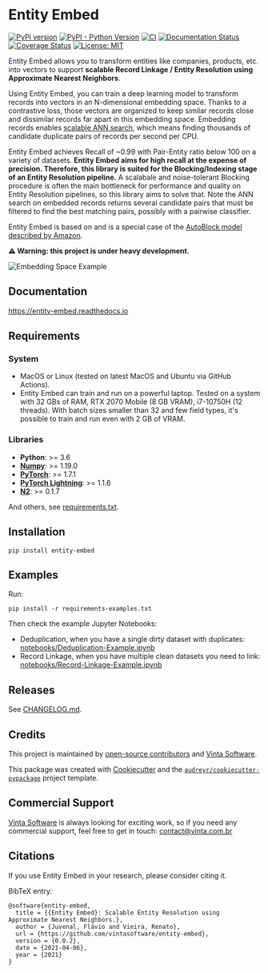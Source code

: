 # Entity Embed

[![PyPi version](https://img.shields.io/pypi/v/entity-embed.svg)](https://pypi.python.org/pypi/entity-embed)
[![PyPI - Python Version](https://img.shields.io/pypi/pyversions/entity-embed)](https://pypi.org/project/entity-embed/)
[![CI](https://github.com/vintasoftware/entity-embed/actions/workflows/ci.yml/badge.svg)](https://github.com/vintasoftware/entity-embed/actions/workflows/ci.yml)
[![Documentation Status](https://readthedocs.org/projects/entity-embed/badge/?version=latest)](https://entity-embed.readthedocs.io/en/latest/?badge=latest)
[![Coverage Status](https://coveralls.io/repos/github/vintasoftware/entity-embed/badge.svg?branch=main)](https://coveralls.io/github/vintasoftware/entity-embed?branch=main)
[![License: MIT](https://img.shields.io/github/license/vintasoftware/django-react-boilerplate.svg)](LICENSE.txt)

Entity Embed allows you to transform entities like companies, products, etc. into vectors to support **scalable Record Linkage / Entity Resolution using Approximate Nearest Neighbors**.

Using Entity Embed, you can train a deep learning model to transform records into vectors in an N-dimensional embedding space. Thanks to a contrastive loss, those vectors are organized to keep similar records close and dissimilar records far apart in this embedding space. Embedding records enables [scalable ANN search](http://ann-benchmarks.com/index.html), which means finding thousands of candidate duplicate pairs of records per second per CPU.

Entity Embed achieves Recall of ~0.99 with Pair-Entity ratio below 100 on a variety of datasets. **Entity Embed aims for high recall at the expense of precision. Therefore, this library is suited for the Blocking/Indexing stage of an Entity Resolution pipeline.**  A scalabale and noise-tolerant Blocking procedure is often the main bottleneck for performance and quality on Entity Resolution pipelines, so this library aims to solve that. Note the ANN search on embedded records returns several candidate pairs that must be filtered to find the best matching pairs, possibly with a pairwise classifier.

Entity Embed is based on and is a special case of the [AutoBlock model described by Amazon](https://www.amazon.science/publications/autoblock-a-hands-off-blocking-framework-for-entity-matching).

**⚠️ Warning: this project is under heavy development.**

![Embedding Space Example](https://user-images.githubusercontent.com/397989/113318040-689a2d00-92e6-11eb-8373-29477d57d29e.png)

## Documentation

https://entity-embed.readthedocs.io

## Requirements

### System

- MacOS or Linux (tested on latest MacOS and Ubuntu via GitHub Actions).
- Entity Embed can train and run on a powerful laptop. Tested on a system with 32 GBs of RAM, RTX 2070 Mobile (8 GB VRAM), i7-10750H (12 threads). With batch sizes smaller than 32 and few field types, it's possible to train and run even with 2 GB of VRAM.

### Libraries

- **Python**: >= 3.6
- **[Numpy](https://numpy.org/)**: >= 1.19.0
- **[PyTorch](https://pytorch.org/)**: >= 1.7.1
- **[PyTorch Lightning](https://pytorch-lightning.readthedocs.io/en/latest/)**: >= 1.1.6
- **[N2](https://github.com/kakao/n2/)**: >= 0.1.7

And others, see [requirements.txt](/requirements.txt).

## Installation

```
pip install entity-embed
```

## Examples

Run:

```
pip install -r requirements-examples.txt
```

Then check the example Jupyter Notebooks:

- Deduplication, when you have a single dirty dataset with duplicates: [notebooks/Deduplication-Example.ipynb](/notebooks/Deduplication-Example.ipynb)
- Record Linkage, when you have multiple clean datasets you need to link: [notebooks/Record-Linkage-Example.ipynb](/notebooks/Record-Linkage-Example.ipynb)

## Releases

See [CHANGELOG.md](/CHANGELOG.md).

## Credits

This project is maintained by [open-source contributors](/AUTHORS.rst) and [Vinta Software](https://www.vintasoftware.com/).

This package was created with [Cookiecutter](https://github.com/audreyr/cookiecutter) and the [`audreyr/cookiecutter-pypackage`](https://github.com/audreyr/cookiecutter-pypackage) project template.


## Commercial Support

[Vinta Software](https://www.vintasoftware.com/) is always looking for exciting work, so if you need any commercial support, feel free to get in touch: contact@vinta.com.br


## Citations

If you use Entity Embed in your research, please consider citing it.

BibTeX entry:

```
@software{entity-embed,
  title = {{Entity Embed}: Scalable Entity Resolution using Approximate Nearest Neighbors.},
  author = {Juvenal, Flávio and Vieira, Renato},
  url = {https://github.com/vintasoftware/entity-embed},
  version = {0.0.2},
  date = {2021-04-06},
  year = {2021}
}
```
